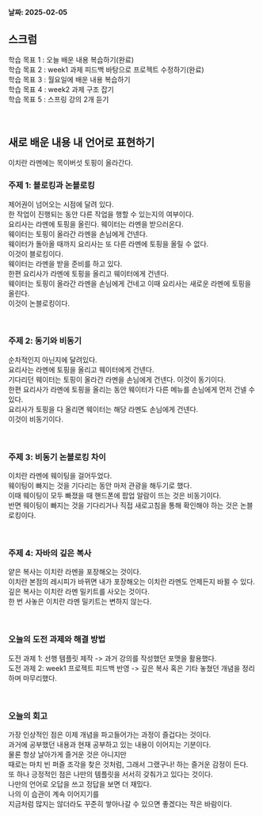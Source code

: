 #### 날짜: 2025-02-05

## 스크럼

학습 목표 1 : 오늘 배운 내용 복습하기(완료)       
학습 목표 2 : week1 과제 피드백 바탕으로 프로젝트 수정하기(완료)  
학습 목표 3 : 월요일에 배운 내용 복습하기  
학습 목표 4 : week2 과제 구조 잡기  
학습 목표 5 : 스프링 강의 2개 듣기  


⠀  


## 새로 배운 내용 내 언어로 표현하기
이치란 라멘에는 목이버섯 토핑이 올라간다.

### 주제 1: 블로킹과 논블로킹  
제어권이 넘어오는 시점에 달려 있다.  
한 작업이 진행되는 동안 다른 작업을 행할 수 있는지의 여부이다.  
요리사는 라멘에 토핑을 올린다.
웨이터는 라멘을 받으러온다.  
웨이터는 토핑이 올라간 라멘을 손님에게 건넨다.  
웨이터가 돌아올 때까지 요리사는 또 다른 라멘에 토핑을 올릴 수 없다.  
이것이 블로킹이다.  
웨이터는 라멘을 받을 준비를 하고 있다.  
한편 요리사가 라멘에 토핑을 올리고 웨이터에게 건넨다.  
웨이터는 토핑이 올라간 라멘을 손님에게 건네고 이때 요리사는 새로운 라멘에 토핑을 올린다.  
이것이 논블로킹이다.  

⠀  


### 주제 2: 동기와 비동기
순차적인지 아닌지에 달려있다.  
요리사는 라멘에 토핑을 올리고 웨이터에게 건넨다.  
기다리던 웨이터는 토핑이 올라간 라멘을 손님에게 건넨다.
이것이 동기이다.  
한편 요리사가 라멘에 토핑을 올리는 동안 웨이터가 다른 메뉴를 손님에게 먼저 건넬 수 있다.  
요리사가 토핑을 다 올리면 웨이터는 해당 라멘도 손님에게 건넨다.  
이것이 비동기이다.

⠀  

### 주제 3: 비동기 논블로킹 차이
이치란 라멘에 웨이팅을 걸어두었다.  
웨이팅이 빠지는 것을 기다리는 동안 마저 관광을 해두기로 했다.  
이때 웨이팅이 모두 빠졌을 때 핸드폰에 팝업 알람이 뜨는 것은 비동기이다.  
반면 웨이팅이 빠지는 것을 기다리거나 직접 새로고침을 통해 확인해야 하는 것은 논블로킹이다.  

⠀  

### 주제 4: 자바의 깊은 복사
얕은 복사는 이치란 라멘을 포장해오는 것이다.  
이치란 본점의 레시피가 바뀌면 내가 포장해오는 이치란 라멘도 언제든지 바뀔 수 있다.  
깊은 복사는 이치란 라멘 밀키트를 사오는 것이다.  
한 번 사놓은 이치란 라멘 밀키트는 변하지 않는다.


⠀  

### 오늘의 도전 과제와 해결 방법

도전 과제 1: 선행 템플릿 제작 -> 과거 강의를 작성했던 포맷을 활용했다.  
도전 과제 2: week1 프로젝트 피드백 반영 -> 깊은 복사 혹은 기타 놓쳤던 개념을 정리하며 마무리했다.

⠀  

### 오늘의 회고

가장 인상적인 점은 이제 개념을 파고들어가는 과정이 즐겁다는 것이다.  
과거에 공부했던 내용과 현재 공부하고 있는 내용이 이어지는 기분이다.  
물론 항상 날아가게 즐거운 것은 아니지만  
때로는 마치 빈 퍼즐 조각을 찾은 것처럼, 그래서 그랬구나! 하는 즐거운 감정이 든다.  
또 하나 긍정적인 점은 나만의 템플릿을 서서히 갖춰가고 있다는 것이다.  
나만의 언어로 오답을 쓰고 정답을 보면 더 재밌다.  
나의 이 습관이 계속 이어지기를  
지금처럼 많지는 않더라도 꾸준히 쌓아나갈 수 있으면 좋겠다는 작은 바람이다.
